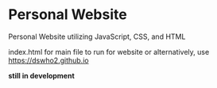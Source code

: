 # Personal Website

Personal Website utilizing JavaScript, CSS, and HTML

index.html for main file to run for website
or alternatively, use https://dswho2.github.io

**still in development**
